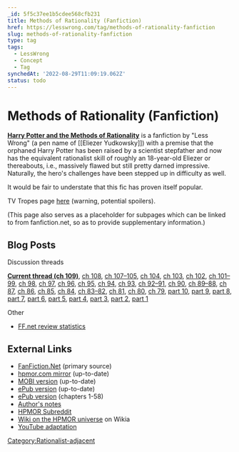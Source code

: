 ```yaml
---
_id: 5f5c37ee1b5cdee568cfb231
title: Methods of Rationality (Fanfiction)
href: https://lesswrong.com/tag/methods-of-rationality-fanfiction
slug: methods-of-rationality-fanfiction
type: tag
tags:
  - LessWrong
  - Concept
  - Tag
synchedAt: '2022-08-29T11:09:19.062Z'
status: todo
---
```


# Methods of Rationality (Fanfiction)

[**Harry Potter and the Methods of Rationality**](http://www.fanfiction.net/s/5782108/1/Harry_Potter_and_the_Methods_of_Rationality) is a fanfiction by "Less Wrong" (a pen name of [[Eliezer Yudkowsky]]) with a premise that the orphaned Harry Potter has been raised by a scientist stepfather and now has the equivalent rationalist skill of roughly an 18-year-old Eliezer or thereabouts, i.e., massively flawed but still pretty darned impressive. Naturally, the hero's challenges have been stepped up in difficulty as well.

It would be fair to understate that this fic has proven itself popular.

TV Tropes page [here](http://tvtropes.org/pmwiki/pmwiki.php/FanFic/HarryPotterAndTheMethodsOfRationality) (warning, potential spoilers).

(This page also serves as a placeholder for subpages which can be linked to from fanfiction.net, so as to provide supplementary information.)

## Blog Posts

Discussion threads

[**Current thread (ch 109)**](http://lesswrong.com/r/discussion/lw/lro/harry_potter_and_the_methods_of_rationality/), [ch 108](http://lesswrong.com/r/discussion/lw/lr9/harry_potter_and_the_methods_of_rationality/), [ch 107–105](http://lesswrong.com/r/discussion/lw/lqj/harry_potter_and_the_methods_of_rationality/), [ch 104](http://lesswrong.com/r/discussion/lw/lq8/harry_potter_and_the_methods_of_rationality/), [ch 103](http://lesswrong.com/r/discussion/lw/lmk/harry_potter_and_the_methods_of_rationality/), [ch 102](http://lesswrong.com/r/discussion/lw/km5/harry_potter_and_the_methods_of_rationality/), [ch 101–99](http://lesswrong.com/r/discussion/lw/jc8/harry_potter_and_the_methods_of_rationality/), [ch 98](http://lesswrong.com/r/discussion/lw/igc/harry_potter_and_the_methods_of_rationality/), [ch 97](http://lesswrong.com/r/discussion/lw/ibr/harry_potter_and_the_methods_of_rationality/), [ch 96](http://lesswrong.com/r/discussion/lw/i4r/harry_potter_and_the_methods_of_rationality/), [ch 95](http://lesswrong.com/r/discussion/lw/i19/harry_potter_and_the_methods_of_rationality/), [ch 94](http://lesswrong.com/r/discussion/lw/hxg/harry_potter_and_the_methods_of_rationality/), [ch 93](http://lesswrong.com/r/discussion/lw/hws/harry_potter_and_the_methods_of_rationality/), [ch 92–91](http://lesswrong.com/r/discussion/lw/hwf/harry_potter_and_the_methods_of_rationality/), [ch 90](http://lesswrong.com/r/discussion/lw/hvg/harry_potter_and_the_methods_of_rationality/), [ch 89–88](http://lesswrong.com/r/discussion/lw/huq/harry_potter_and_the_methods_of_rationality/), [ch 87](http://lesswrong.com/r/discussion/lw/g1q/harry_potter_and_the_methods_of_rationality/), [ch 86](http://lesswrong.com/r/discussion/lw/fyv/harry_potter_and_the_methods_of_rationality/), [ch 85](http://lesswrong.com/r/discussion/lw/bto/harry_potter_and_the_methods_of_rationality/), [ch 84](http://lesswrong.com/r/discussion/lw/bmx/harry_potter_and_the_methods_of_rationality/), [ch 83–82](http://lesswrong.com/r/discussion/lw/bfo/harry_potter_and_the_methods_of_rationality/), [ch 81](http://lesswrong.com/lw/b7s/harry_potter_and_the_methods_of_rationality/), [ch 80](http://lesswrong.com/r/discussion/lw/b5s/harry_potter_and_the_methods_of_rationality/), [ch 79](http://lesswrong.com/lw/axe/harry_potter_and_the_methods_of_rationality/), [part 10](http://lesswrong.com/lw/ams/harry_potter_and_the_methods_of_rationality/), [part 9](http://lesswrong.com/r/discussion/lw/7jd/harry_potter_and_the_methods_of_rationality/), [part 8](http://lesswrong.com/r/discussion/lw/797/harry_potter_and_the_methods_of_rationality/), [part 7](http://lesswrong.com/r/discussion/lw/3rb/harry_potter_and_the_methods_of_rationality/), [part 6](http://lesswrong.com/r/discussion/lw/364/harry_potter_and_the_methods_of_rationality/), [part 5](http://lesswrong.com/lw/30g/harry_potter_and_the_methods_of_rationality/), [part 4](http://lesswrong.com/lw/2tr/harry_potter_and_the_methods_of_rationality/), [part 3](http://lesswrong.com/lw/2nm/harry_potter_and_the_methods_of_rationality/), [part 2](http://lesswrong.com/lw/2ie/harry_potter_and_the_methods_of_rationality/), [part 1](http://lesswrong.com/lw/2ab/harry_potter_and_the_methods_of_rationality/)

Other

- [FF.net review statistics](http://lesswrong.com/lw/fag/analyzing_ffnet_reviews_of_harry_potter_and_the/)

## External Links

- [FanFiction.Net](http://www.fanfiction.net/s/5782108/1/Harry_Potter_and_the_Methods_of_Rationality) (primary source)
- [hpmor.com mirror](http://hpmor.com/) (up-to-date)
- [MOBI version](http://ikeran.org/rationality.mobi) (up-to-date)
- [ePub version](http://ikeran.org/rationality.epub) (up-to-date)
- [ePub version](http://rx-core.org/lesswrong/MoR.epub) (chapters 1-58)
- [Author's notes](http://www.evernote.com/pub/adelenedawner/Eliezer)
- [HPMOR Subreddit](http://reddit.com/r/hpmor)
- [Wiki on the HPMOR universe](https://hpmor.fandom.com/) on Wikia
- [YouTube adaptation](https://www.youtube.com/watch?v=PpejSWY0Wa0&list=PLC64C47A407D58AAC)

[Category:Rationalist-adjacent](https://wiki.lesswrong.com/wiki/Category:Rationalist-adjacent)

